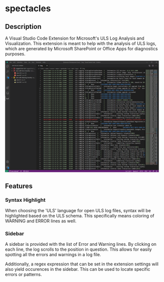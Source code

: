 # spectacles

## Description 

A Visual Studio Code Extension for Microsoft's ULS Log Analysis and Visualization. This extension is meant to help with the analysis of ULS logs, which are generated by Microsoft SharePoint or Office Apps for diagnostics purposes.

![](https://github.com/supermem613/spectacles/blob/master/resources/sample.PNG)

## Features

### Syntax Highlight
When choosing the 'ULS' language for open ULS log files, syntax will be highlighted based on the ULS schema. This specifically means coloring of WARNING and ERROR lines as well.

### Sidebar
A sidebar is provided with the list of Error and Warning lines. By clicking on each line, the log scrolls to the position in question. This allows for easily spotting all the errors and warnings in a log file.

Additionally, a regex expression that can be set in the extension settings will also yield occurences in the sidebar. This can be used to locate specific errors or patterns.
